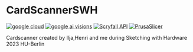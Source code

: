 # CardScannerSWH

[![google cloud](https://img.shields.io/badge/google%20cloud-passed-blue?style=flat&link=https://cloud.google.com/?hl=de)](https://cloud.google.com/?hl=de) 
[![google ai visions](https://img.shields.io/badge/google%20ai%20visions-passed-blue?style=flat&link=https://cloud.google.com/vision?hl=de)](https://cloud.google.com/vision?hl=de)
[![Scryfall API](https://img.shields.io/badge/Scryfall%20API-purple?style=flat&link=https://scryfall.com/docs/api)](https://scryfall.com/docs/api)
[![PrusaSlicer ](https://img.shields.io/badge/PrusaSlicer-2.6.0-blue?style=flat&link=https://github.com/prusa3d/PrusaSlicer/releases/tag/version_2.6.0)](https://github.com/prusa3d/PrusaSlicer/releases/tag/version_2.6.0)

Cardscanner created by Ilja,Henri and me during Sketching with Hardware 2023 HU-Berlin
